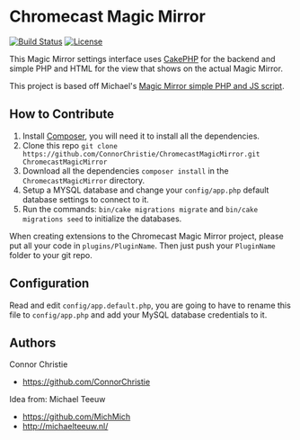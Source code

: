# Chromecast Magic Mirror

[![Build Status](https://img.shields.io/travis/TheChillerCraft/ChromecastMagicMirror.svg?style=flat-square)](https://travis-ci.org/TheChillerCraft/ChromecastMagicMirror)
[![License](https://img.shields.io/packagist/l/cakephp/app.svg?style=flat-square)](https://packagist.org/packages/cakephp/app)

This Magic Mirror settings interface uses [CakePHP](http://cakephp.org/) for the backend and simple PHP and HTML for the view that shows on the actual Magic Mirror.

This project is based off Michael's [Magic Mirror simple PHP and JS script](https://github.com/MichMich/MagicMirror).

## How to Contribute

1. Install [Composer](https://getcomposer.org/), you will need it to install all the dependencies.
2. Clone this repo `git clone https://github.com/ConnorChristie/ChromecastMagicMirror.git ChromecastMagicMirror`
3. Download all the dependencies `composer install` in the `ChromecastMagicMirror` directory.
4. Setup a MYSQL database and change your `config/app.php` default database settings to connect to it.
5. Run the commands: `bin/cake migrations migrate` and `bin/cake migrations seed` to initialize the databases.

When creating extensions to the Chromecast Magic Mirror project, please put all your code in `plugins/PluginName`.
Then just push your `PluginName` folder to your git repo.

## Configuration

Read and edit `config/app.default.php`, you are going to have to rename this file to `config/app.php` and add your MySQL database credentials to it.

## Authors

Connor Christie
* https://github.com/ConnorChristie

Idea from: Michael Teeuw
* https://github.com/MichMich
* http://michaelteeuw.nl/
